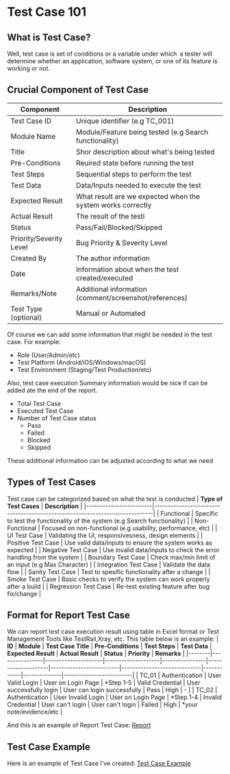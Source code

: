 # Test Case 101

## What is Test Case?
Well, test case is set of conditions or a variable under which a tester will determine whether an application, software system, or one of its feature is working or not.

## Crucial Component of Test Case
| **Component**            | **Description**                                             |
|--------------------------|-------------------------------------------------------------|
| Test Case ID             | Unique identifier (e.g TC_001)                              |
| Module Name              | Module/Feature being tested (e.g Search functionality)      |
| Title                    | Shor description about what's being tested                  |
| Pre-Conditions           | Reuired state before running the test                       |
| Test Steps               | Sequential steps to perform the test                        |
| Test Data                | Data/Inputs needed to execute the test                      |
| Expected Result          | What result are we expected when the system works correctly |
| Actual Result            | The result of the testi                                     |
| Status                   | Pass/Fail/Blocked/Skipped                                   |
| Priority/Severity Level  | Bug Priority & Severity Level                               |
| Created By               | The author information                                      |
| Date                     | Information about when the test created/executed            |
| Remarks/Note             | Additional information (comment/screenshot/references)      |
| Test Type (optional)     | Manual or Automated                                         |

Of course we can add some information that might be needed in the test case. For example:
  * Role (User/Admin/etc)
  * Test Platform (Android/iOS/Windows/macOS)
  * Test Environment (Staging/Test Production/etc)

Also, test case execution Summary information would be nice if can be added ate the end of the report.
  * Total Test Case
  * Executed Test Case
  * Number of Test Case status
    * Pass
    * Failed
    * Blocked
    * Skipped

These additional information can be adjusted according to what we need

## Types of Test Cases
Test case can be categorized based on what the test is conducted
| **Type of Test Cases** | **Description**                                                             |
|------------------------|-----------------------------------------------------------------------------|
| Functional             | Specific to test the functionality of the system (e.g Search functionality) |
| Non-Functional         | Focused on non-functional (e.g usability, performance, etc)                 |
| UI Test Case           | Validating the UI, responsivesness, design elements                         |
| Positive Test Case     | Use valid data/inputs to ensure the system works as expected                |
| Negative Test Case     | Use invalid data/inputs to check the error handling from the system         |
| Boundary Test Case     | Check max/min limit of an input (e.g Max Character)                         |
| Integration Test Case  | Validate the data flow                                                      |
| Sanity Test Case       | Test to spesific functionality after a change                               |
| Smoke Test Case        | Basic checks to verify the system can work properly after a build           |
| Regression Test Case   | Re-test existing feature after bug fix/change                               |

## Format for Report Test Case
We can report test case execution result using table in Excel format or Test Management Tools like TestRail,Xray, etc.
This table below is an example:
| **ID** | **Module**     | **Test Case Title** | **Pre-Conditions** | **Test Steps** | **Test Data**      | **Expected Result**     | **Actual Result**           | **Status** | **Priority** | **Remarks**             |
|--------|----------------|---------------------|--------------------|----------------|--------------------|-------------------------|-----------------------------|------------|--------------|-------------------------|
| TC_01  | Authentication | User Valid Login    | User on Login Page | *Step 1-5      | Valid Credential   | User successfully login | User can login successfully | Pass       | High         | -                       |
| TC_02  | Authentication | User Invalid Login  | User on Login Page | *Step 1-4      | Invalid Credential | User can't login        | User can't login            | Failed     | High         | *your note/evidence/etc |

And this is an example of Report Test Case: [Report]()

## Test Case Example
Here is an example of Test Case I've created: [Test Case Example]()










